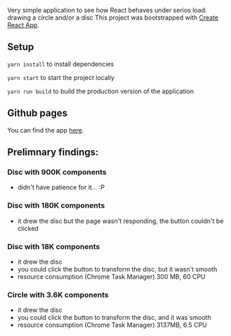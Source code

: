 Very simple application to see how React behaves under serios load: drawing a circle and/or a disc
This project was bootstrapped with [Create React App](https://github.com/facebookincubator/create-react-app).

## Setup

`yarn install` to install dependencies

`yarn start` to start the project locally

`yarn run build` to build the production version of the application

## Github pages

You can find the app [here](https://horiaradu.github.io/react-circle-challenge).

## Prelimnary findings:

### Disc with 900K components 
- didn't have patience for it... :P
### Disc with 180K components
- it drew the disc but the page wasn't responding, the button couldn't be clicked
### Disc with 18K components
- it drew the disc
- you could click the button to transform the disc, but it wasn't smooth
- resource consumption (Chrome Task Manager) 300 MB, 60 CPU
### Circle with 3.6K components
- it drew the disc
- you could click the button to transform the disc, and it was smooth
- resource consumption (Chrome Task Manager) 3137MB, 6.5 CPU
